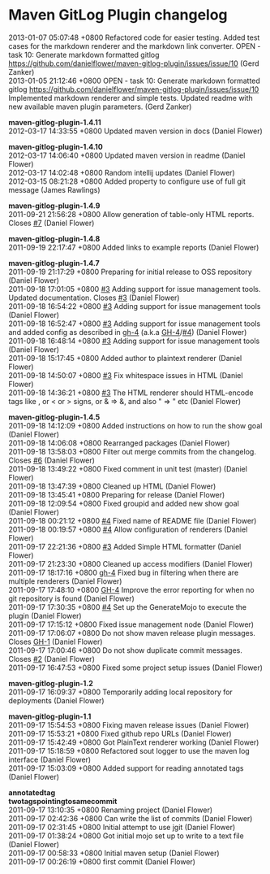 # Maven GitLog Plugin changelog

2013-01-07 05:07:48 +0800    Refactored code for easier testing. Added test cases for the markdown renderer and the markdown link converter. OPEN - task 10: Generate markdown formatted gitlog  https://github.com/danielflower/maven-gitlog-plugin/issues/issue/10 (Gerd Zanker)  
2013-01-05 21:12:46 +0800    OPEN - task 10: Generate markdown formatted gitlog  https://github.com/danielflower/maven-gitlog-plugin/issues/issue/10 Implemented markdown renderer and simple tests. Updated readme with new available maven plugin parameters. (Gerd Zanker)  

**maven-gitlog-plugin-1.4.11**  
2012-03-17 14:33:55 +0800    Updated maven version in docs (Daniel Flower)  

**maven-gitlog-plugin-1.4.10**  
2012-03-17 14:06:40 +0800    Updated maven version in readme (Daniel Flower)  
2012-03-17 14:02:48 +0800    Random intellij updates (Daniel Flower)  
2012-03-15 08:21:28 +0800    Added property to configure use of full git message (James Rawlings)  

**maven-gitlog-plugin-1.4.9**  
2011-09-21 21:56:28 +0800    Allow generation of table-only HTML reports. Closes [#7](https://github.com/danielflower/maven-gitlog-plugin/issues/7) (Daniel Flower)  

**maven-gitlog-plugin-1.4.8**  
2011-09-19 22:17:47 +0800    Added links to example reports (Daniel Flower)  

**maven-gitlog-plugin-1.4.7**  
2011-09-19 21:17:29 +0800    Preparing for initial release to OSS repository (Daniel Flower)  
2011-09-18 17:01:05 +0800    [#3](https://github.com/danielflower/maven-gitlog-plugin/issues/3) Adding support for issue management tools. Updated documentation. Closes [#3](https://github.com/danielflower/maven-gitlog-plugin/issues/3) (Daniel Flower)  
2011-09-18 16:54:22 +0800    [#3](https://github.com/danielflower/maven-gitlog-plugin/issues/3) Adding support for issue management tools (Daniel Flower)  
2011-09-18 16:52:47 +0800    [#3](https://github.com/danielflower/maven-gitlog-plugin/issues/3) Adding support for issue management tools and added config as described in [gh-4](https://github.com/danielflower/maven-gitlog-plugin/issues/4) (a.k.a [GH-4](https://github.com/danielflower/maven-gitlog-plugin/issues/4)/[#4](https://github.com/danielflower/maven-gitlog-plugin/issues/4)) (Daniel Flower)  
2011-09-18 16:48:14 +0800    [#3](https://github.com/danielflower/maven-gitlog-plugin/issues/3) Adding support for issue management tools (Daniel Flower)  
2011-09-18 15:17:45 +0800    Added author to plaintext renderer (Daniel Flower)  
2011-09-18 14:50:07 +0800    [#3](https://github.com/danielflower/maven-gitlog-plugin/issues/3) Fix whitespace issues in HTML (Daniel Flower)  
2011-09-18 14:36:21 +0800    [#3](https://github.com/danielflower/maven-gitlog-plugin/issues/3) The HTML renderer should HTML-encode tags like <this>, or < or > signs, or & => &amp;, and also " => &quot; etc (Daniel Flower)  

**maven-gitlog-plugin-1.4.5**  
2011-09-18 14:12:09 +0800    Added instructions on how to run the show goal (Daniel Flower)  
2011-09-18 14:06:08 +0800    Rearranged packages (Daniel Flower)  
2011-09-18 13:58:03 +0800    Filter out merge commits from the changelog.  Closes [#6](https://github.com/danielflower/maven-gitlog-plugin/issues/6) (Daniel Flower)  
2011-09-18 13:49:22 +0800    Fixed comment in unit test (master) (Daniel Flower)  
2011-09-18 13:47:39 +0800    Cleaned up HTML (Daniel Flower)  
2011-09-18 13:45:41 +0800    Preparing for release (Daniel Flower)  
2011-09-18 12:09:54 +0800    Fixed groupid and added new show goal (Daniel Flower)  
2011-09-18 00:21:12 +0800    [#4](https://github.com/danielflower/maven-gitlog-plugin/issues/4) Fixed name of README file (Daniel Flower)  
2011-09-18 00:19:57 +0800    [#4](https://github.com/danielflower/maven-gitlog-plugin/issues/4) Allow configuration of renderers (Daniel Flower)  
2011-09-17 22:21:36 +0800    [#3](https://github.com/danielflower/maven-gitlog-plugin/issues/3) Added Simple HTML formatter (Daniel Flower)  
2011-09-17 21:23:30 +0800    Cleaned up access modifiers (Daniel Flower)  
2011-09-17 18:17:16 +0800    [gh-4](https://github.com/danielflower/maven-gitlog-plugin/issues/4) Fixed bug in filtering when there are multiple renderers (Daniel Flower)  
2011-09-17 17:48:10 +0800    [GH-4](https://github.com/danielflower/maven-gitlog-plugin/issues/4) Improve the error reporting for when no git repository is found (Daniel Flower)  
2011-09-17 17:30:35 +0800    [#4](https://github.com/danielflower/maven-gitlog-plugin/issues/4) Set up the GenerateMojo to execute the plugin (Daniel Flower)  
2011-09-17 17:15:12 +0800    Fixed issue management node (Daniel Flower)  
2011-09-17 17:06:07 +0800    Do not show maven release plugin messages.  Closes [GH-1](https://github.com/danielflower/maven-gitlog-plugin/issues/1) (Daniel Flower)  
2011-09-17 17:00:46 +0800    Do not show duplicate commit messages.  Closes [#2](https://github.com/danielflower/maven-gitlog-plugin/issues/2) (Daniel Flower)  
2011-09-17 16:47:53 +0800    Fixed some project setup issues (Daniel Flower)  

**maven-gitlog-plugin-1.2**  
2011-09-17 16:09:37 +0800    Temporarily adding local repository for deployments (Daniel Flower)  

**maven-gitlog-plugin-1.1**  
2011-09-17 15:54:53 +0800    Fixing maven release issues (Daniel Flower)  
2011-09-17 15:53:21 +0800    Fixed github repo URLs (Daniel Flower)  
2011-09-17 15:42:49 +0800    Got PlainText renderer working (Daniel Flower)  
2011-09-17 15:18:59 +0800    Refactored sout logger to use the maven log interface (Daniel Flower)  
2011-09-17 15:03:09 +0800    Added support for reading annotated tags (Daniel Flower)  

**annotatedtag**  
**twotagspointingtosamecommit**  
2011-09-17 13:10:35 +0800    Renaming project (Daniel Flower)  
2011-09-17 02:42:36 +0800    Can write the list of commits (Daniel Flower)  
2011-09-17 02:31:45 +0800    Initial attempt to use jgit (Daniel Flower)  
2011-09-17 01:38:24 +0800    Got initial mojo set up to write to a text file (Daniel Flower)  
2011-09-17 00:58:33 +0800    Initial maven setup (Daniel Flower)  
2011-09-17 00:26:19 +0800    first commit (Daniel Flower)  

